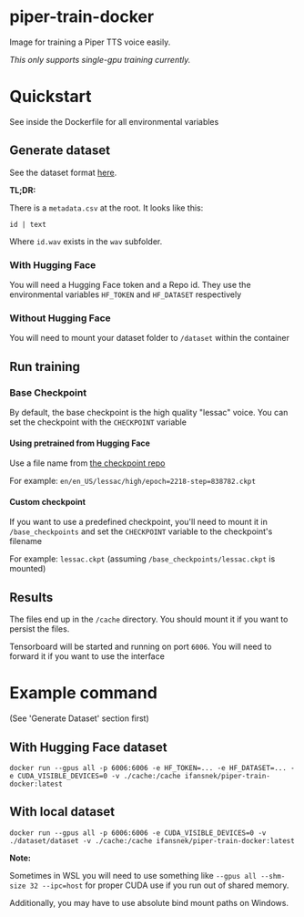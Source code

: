 # piper-train-docker

Image for training a Piper TTS voice easily.

*This only supports single-gpu training currently.*

# Quickstart

See inside the Dockerfile for all environmental variables

## Generate dataset

See the dataset format [here](https://github.com/rhasspy/piper/blob/master/TRAINING.md#dataset-format).

**TL;DR:**

There is a `metadata.csv` at the root. It looks like this:

`id | text`

Where `id.wav` exists in the `wav` subfolder.

### With Hugging Face
You will need a Hugging Face token and a Repo id. They use the environmental variables `HF_TOKEN` and `HF_DATASET` respectively

### Without Hugging Face
You will need to mount your dataset folder to `/dataset` within the container

## Run training

### Base Checkpoint
By default, the base checkpoint is the high quality "lessac" voice. You can set the checkpoint with the `CHECKPOINT` variable

#### Using pretrained from Hugging Face
Use a file name from  [the checkpoint repo](https://huggingface.co/datasets/rhasspy/piper-checkpoints/tree/main)

For example: `en/en_US/lessac/high/epoch=2218-step=838782.ckpt`

#### Custom checkpoint
If you want to use a predefined checkpoint, you'll need to mount it in `/base_checkpoints` and set the `CHECKPOINT` variable to the checkpoint's filename

For example: `lessac.ckpt` (assuming `/base_checkpoints/lessac.ckpt` is mounted)

## Results

The files end up in the `/cache` directory. You should mount it if you want to persist the files.

Tensorboard will be started and running on port `6006`. You will need to forward it if you want to use the interface

# Example command

(See 'Generate Dataset' section first)

## With Hugging Face dataset

```shell
docker run --gpus all -p 6006:6006 -e HF_TOKEN=... -e HF_DATASET=... -e CUDA_VISIBLE_DEVICES=0 -v ./cache:/cache ifansnek/piper-train-docker:latest
```

## With local dataset

```shell
docker run --gpus all -p 6006:6006 -e CUDA_VISIBLE_DEVICES=0 -v ./dataset/dataset -v ./cache:/cache ifansnek/piper-train-docker:latest
```

**Note:**

Sometimes in WSL you will need to use something like `--gpus all --shm-size 32 --ipc=host` for proper CUDA use if you run out of shared memory.

Additionally, you may have to use absolute bind mount paths on Windows.